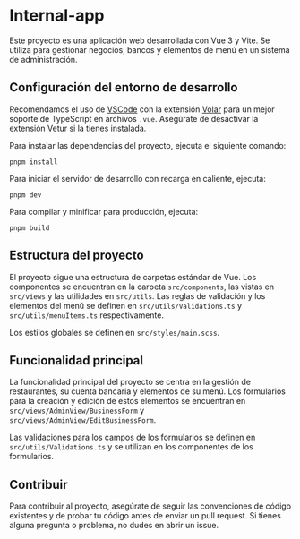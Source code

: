 # Internal-app

Este proyecto es una aplicación web desarrollada con Vue 3 y Vite. Se utiliza para gestionar negocios, bancos y elementos de menú en un sistema de administración.

## Configuración del entorno de desarrollo

Recomendamos el uso de [VSCode](https://code.visualstudio.com/) con la extensión [Volar](https://marketplace.visualstudio.com/items?itemName=Vue.volar) para un mejor soporte de TypeScript en archivos `.vue`. Asegúrate de desactivar la extensión Vetur si la tienes instalada.

Para instalar las dependencias del proyecto, ejecuta el siguiente comando:


```pnpm install```


Para iniciar el servidor de desarrollo con recarga en caliente, ejecuta:


```pnpm dev```


Para compilar y minificar para producción, ejecuta:



```pnpm build```


## Estructura del proyecto

El proyecto sigue una estructura de carpetas estándar de Vue. Los componentes se encuentran en la carpeta `src/components`, las vistas en `src/views` y las utilidades en `src/utils`. Las reglas de validación y los elementos del menú se definen en `src/utils/Validations.ts` y `src/utils/menuItems.ts` respectivamente.

Los estilos globales se definen en `src/styles/main.scss`.

## Funcionalidad principal

La funcionalidad principal del proyecto se centra en la gestión de restaurantes, su cuenta bancaria y elementos de su menú. Los formularios para la creación y edición de estos elementos se encuentran en `src/views/AdminView/BusinessForm` y `src/views/AdminView/EditBusinessForm`.

Las validaciones para los campos de los formularios se definen en `src/utils/Validations.ts` y se utilizan en los componentes de los formularios.

## Contribuir

Para contribuir al proyecto, asegúrate de seguir las convenciones de código existentes y de probar tu código antes de enviar un pull request. Si tienes alguna pregunta o problema, no dudes en abrir un issue.